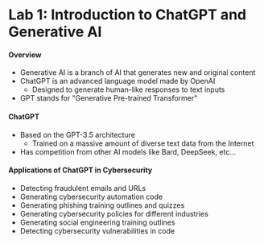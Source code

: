 # Lab 1: Introduction to ChatGPT and Generative AI

#### Overview
- Generative AI is a branch of AI that generates new and original content
- ChatGPT is an advanced language model made by OpenAI
    - Designed to generate human-like responses to text inputs
- GPT stands for "Generative Pre-trained Transformer"

#### ChatGPT
- Based on the GPT-3.5 architecture
    - Trained on a massive amount of diverse text data from the Internet
- Has competition from other AI models like Bard, DeepSeek, etc...

#### Applications of ChatGPT in Cybersecurity
- Detecting fraudulent emails and URLs
- Generating cybersecurity automation code
- Generating phishing training outlines and quizzes
- Generating cybersecurity policies for different industries
- Generating social engineering training outlines
- Detecting cybersecurity vulnerabilities in code